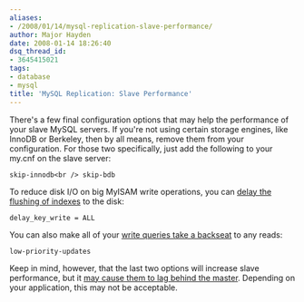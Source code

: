 ```yaml
---
aliases:
- /2008/01/14/mysql-replication-slave-performance/
author: Major Hayden
date: 2008-01-14 18:26:40
dsq_thread_id:
- 3645415021
tags:
- database
- mysql
title: 'MySQL Replication: Slave Performance'
---
```


There's a few final configuration options that may help the performance of your slave MySQL servers. If you're not using certain storage engines, like InnoDB or Berkeley, then by all means, remove them from your configuration. For those two specifically, just add the following to your my.cnf on the slave server:

`skip-innodb<br />
skip-bdb`

To reduce disk I/O on big MyISAM write operations, you can [delay the flushing of indexes][1] to the disk:

`delay_key_write = ALL`

You can also make all of your [write queries take a backseat][2] to any reads:

`low-priority-updates`

Keep in mind, however, that the last two options will increase slave performance, but it [may cause them to lag behind the master][3]. Depending on your application, this may not be acceptable.

 [1]: http://dev.mysql.com/doc/refman/5.0/en/server-options.html#option_mysqld_delay-key-write
 [2]: http://dev.mysql.com/doc/refman/5.0/en/server-options.html#option_mysqld_low-priority-updates
 [3]: http://rackerhacker.com/2008/01/08/mysql-replication-delayed-slaves/